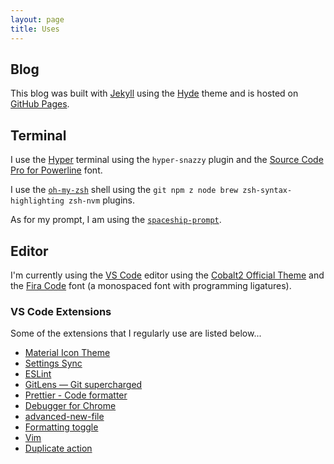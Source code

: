 ```yaml
---
layout: page
title: Uses
---
```


## Blog

This blog was built with [Jekyll](https://jekyllrb.com/) using the [Hyde](http://hyde.getpoole.com) theme and is hosted on [GitHub Pages](https://pages.github.com/).

## Terminal

I use the [Hyper](https://hyper.is/) terminal using the `hyper-snazzy` plugin and the [Source Code Pro for Powerline](https://github.com/powerline/fonts/tree/master/SourceCodePro) font.

I use the [`oh-my-zsh`](https://github.com/robbyrussell/oh-my-zsh) shell using the `git npm z node brew zsh-syntax-highlighting zsh-nvm` plugins.

As for my prompt, I am using the [`spaceship-prompt`](https://github.com/denysdovhan/spaceship-prompt).

## Editor

I'm currently using the [VS Code](https://code.visualstudio.com/) editor using the [Cobalt2 Official Theme](https://marketplace.visualstudio.com/items?itemName=wesbos.theme-cobalt2) and the [Fira Code](https://github.com/tonsky/FiraCode) font (a monospaced font with programming ligatures).

### VS Code Extensions

Some of the extensions that I regularly use are listed below...

* [Material Icon Theme](https://marketplace.visualstudio.com/items?itemName=PKief.material-icon-theme)
* [Settings Sync](https://marketplace.visualstudio.com/items?itemName=Shan.code-settings-sync) 
* [ESLint](https://marketplace.visualstudio.com/items?itemName=dbaeumer.vscode-eslint)
* [GitLens — Git supercharged](https://marketplace.visualstudio.com/items?itemName=eamodio.gitlens)
* [Prettier - Code formatter](https://marketplace.visualstudio.com/items?itemName=esbenp.prettier-vscode)
* [Debugger for Chrome](https://marketplace.visualstudio.com/items?itemName=msjsdiag.debugger-for-chrome)
* [advanced-new-file](https://marketplace.visualstudio.com/items?itemName=patbenatar.advanced-new-file)
* [Formatting toggle](https://marketplace.visualstudio.com/items?itemName=tombonnike.vscode-status-bar-format-toggle)
* [Vim](https://marketplace.visualstudio.com/items?itemName=vscodevim.vim)
* [Duplicate action](https://marketplace.visualstudio.com/items?itemName=mrmlnc.vscode-duplicate)
